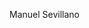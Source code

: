 <!DOCTYPE html>
<!--Created by Ardora - www.webardora.net-->
<!--ArdoraOrdenar-->
<!--bajo licencia Attribution-NonCommercial-NoDerivatives 4.0 International (CC BY-NC-ND 4.0)
para otros usos contacte con el autor-->
<html lang="es">
<head><meta charset="utf-8" /><title>Actividad 2_Diseño de Sitios Web</title>
<link type="text/css" href="Actividad_2_resources/css/ardoraOrdena.css" rel="stylesheet" />
<script language="javascript" type="text/javascript" src="Actividad_2_resources/js/jquery.js"></script>
<script language="javascript" type="text/javascript" src="Actividad_2_resources/js/jquery-ui.min.js"></script>
<script language="javascript" type="text/javascript" src="Actividad_2_resources/js/jquery.ui.touch-punch.min.js"></script>
<script language="javascript" type="text/javascript" src="Actividad_2_resources/js/ardoraOrdenaCFG.js"></script>
<script language="javascript" type="text/javascript" src="Actividad_2_resources/js/ardoraScorm.js"></script>
<script language="javascript" type="text/javascript" src="Actividad_2_resources/js/ardoraOrdena.js"></script>
<script language="javascript" type="text/javascript" src="Actividad_2_resources/js/ardoraTab.js"></script>
</head>
<body onLoad="loadPage()" onbeforeunload="unloadPage()" onUnload="unloadPage()">
<div id="ardoraMain">
<div id="ardoraEnu"></div>
  <div id="ardoraAct">
  <div id="ardoraQuest"></div><div id="ardoraImage"></div><div id="ardoraActSort"></div>
<canvas id="ardoraActCanvas" width="2px" height="2px"></canvas>
  </div>
<div id="ardoraTab">
  <canvas id="ardoraTabCanvas" width="70" height="235"></canvas>
  <div id="buttonOk"><canvas id="buttonOkCanvas" width="70" height="70"></canvas></div>
</div></div>
<div id="ardoraAlumSCORM"><p></p></div>
<div id="ardoraAutor"><p>Manuel Sevillano</p></div>
</body></html>
